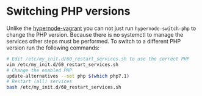 # Switching PHP versions

Unlike the [hypernode-vagrant](https://github.com/ByteInternet/hypernode-vagrant) you can not just run `hypernode-switch-php` to change the PHP version. Because there is no systemctl to manage the services other steps must be performed. To switch to a different PHP version run the following commands:

```bash
# Edit /etc/my_init.d/60_restart_services.sh to use the correct PHP
vim /etc/my_init.d/60_restart_services.sh
# Change the enabled PHP
update-alternatives --set php $(which php7.1)
# Restart (all) services
bash /etc/my_init.d/60_restart_services.sh
``` 
